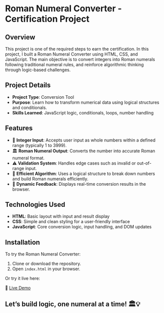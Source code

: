 # Roman Numeral Converter - Certification Project

## Overview
This project is one of the required steps to earn the certification. In this project, I built a Roman Numeral Converter using HTML, CSS, and JavaScript. The main objective is to convert integers into Roman numerals following traditional numeral rules, and reinforce algorithmic thinking through logic-based challenges.

## Project Details
- **Project Type**: Conversion Tool
- **Purpose**: Learn how to transform numerical data using logical structures and conditionals.
- **Skills Learned**: JavaScript logic, conditionals, loops, number handling

## Features
- 🔢 **Integer Input**: Accepts user input as whole numbers within a defined range (typically 1 to 3999).
- 🏛️ **Roman Numeral Output**: Converts the number into accurate Roman numeral format.
- ⚠️ **Validation System**: Handles edge cases such as invalid or out-of-range input.
- 🧠 **Efficient Algorithm**: Uses a logical structure to break down numbers and build Roman numerals efficiently.
- 💬 **Dynamic Feedback**: Displays real-time conversion results in the browser.

## Technologies Used
- **HTML**: Basic layout with input and result display
- **CSS**: Simple and clean styling for a user-friendly interface
- **JavaScript**: Core conversion logic, input handling, and DOM updates

## Installation
To try the Roman Numeral Converter:

1. Clone or download the repository.
2. Open `index.html` in your browser.

Or try it live here:

🔗 [Live Demo](#)

## Let’s build logic, one numeral at a time! 🏛️💡
